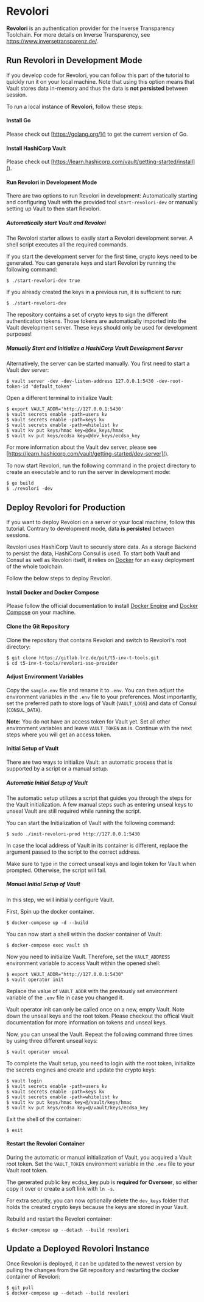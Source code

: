 # Revolori

**Revolori** is an authentication provider for the Inverse Transparency Toolchain. For more
details on Inverse Transparency, see https://www.inversetransparenz.de/.

## Run Revolori in Development Mode
If you develop code for Revolori, you can follow this part of the tutorial to quickly run it on your local machine.
Note that using this option means that Vault stores data in-memory and thus the data is **not persisted** between session.

To run a local instance of **Revolori**, follow these steps:

#### Install Go
Please check out [https://golang.org/]() to get the current version of Go.

#### Install HashiCorp Vault
Please check out [https://learn.hashicorp.com/vault/getting-started/install]().

#### Run Revolori in Development Mode
There are two options to run Revolori in development:
Automatically starting and configuring Vault with the provided tool `start-revolori-dev`
or manually setting up Vault to then start Revolori.

##### Automatically start Vault and Revolori
The Revolori starter allows to easily start a Revolori development server. A shell script
executes all the required commands.

If you start the development server for the first time, crypto keys need to be generated.
You can generate keys and start Revolori by running the following command:
````shell script
$ ./start-revolori-dev true
````
If you already created the keys in a previous run, it is sufficient to run:
````shell script
$ ./start-revolori-dev
````
The repository contains a set of crypto keys to sign the different authentication tokens.
Those tokens are automatically imported into the Vault development server.
These keys should only be used for development purposes!

##### Manually Start and Initialize a HashiCorp Vault Development Server
Alternatively, the server can be started manually. You first need to start a Vault dev
server:
````shell script
$ vault server -dev -dev-listen-address 127.0.0.1:5430 -dev-root-token-id "default_token"
````
Open a different terminal to initialize Vault:
````shell script
$ export VAULT_ADDR='http://127.0.0.1:5430'
$ vault secrets enable -path=users kv
$ vault secrets enable -path=keys kv
$ vault secrets enable -path=whitelist kv
$ vault kv put keys/hmac key=@dev_keys/hmac
$ vault kv put keys/ecdsa key=@dev_keys/ecdsa_key
````

For more information about the Vault dev server, please see
[https://learn.hashicorp.com/vault/getting-started/dev-server]().

To now start Revolori, run the following command in the project directory to create
an executable and to run the server in development mode:
````shell script
$ go build
$ ./revolori -dev
````

## Deploy Revolori for Production
If you want to deploy Revolori on a server or your local machine, follow this tutorial.
Contrary to development mode, data **is persisted** between sessions.

Revolori uses HashiCorp Vault to securely store data. As a storage Backend to persist the data,
HashiCorp Consul is used. To start both Vault and Consul as well as Revolori itself, it
relies on [Docker](https://www.docker.com/) for an easy deployment of the whole toolchain.

Follow the below steps to deploy Revolori.

#### Install Docker and Docker Compose
Please follow the official documentation to install
[Docker Engine](https://docs.docker.com/engine/install/) and
[Docker Compose](https://docs.docker.com/compose/install/) on your machine.


#### Clone the Git Repository
Clone the repository that contains Revolori and switch to Revolori's root directory:
````shell script
$ git clone https://gitlab.lrz.de/pit/t5-inv-t-tools.git
$ cd t5-inv-t-tools/revolori-sso-provider
````

#### Adjust Environment Variables
Copy the `sample.env` file and rename it to `.env`. You can then adjust the environment
variables in the `.env` file to your preferences. Most importantly,
set the preferred path to store logs of Vault (`VAULT_LOGS`) and data of Consul (`CONSUL_DATA`).

**Note:** You do not have an access token for Vault yet. Set all other environment
variables and leave `VAULT_TOKEN` as is. Continue with the next steps where you will get an
access token.

#### Initial Setup of Vault
There are two ways to initialize Vault: an automatic process that is supported by a script
or a manual setup.

##### Automatic Initial Setup of Vault
The automatic setup utilizes a script that guides you through the steps for the Vault
initialization. A few manual steps such as entering unseal keys to unseal Vault are still
required while running the script.

You can start the Initialization of Vault with the following command:
````shell script
$ sudo ./init-revolori-prod http://127.0.0.1:5430
````
In case the local address of Vault in its container is different, replace the argument
passed to the script to the correct address.

Make sure to type in the correct unseal keys and login
token for Vault when prompted. Otherwise, the script will fail.

##### Manual Initial Setup of Vault
In this step, we will initially configure Vault.

First, Spin up the docker container.

````shell script
$ docker-compose up -d --build
````

You can now start a shell within the docker container of Vault:
````shell script
$ docker-compose exec vault sh
````

Now you need to initialize Vault. Therefore, set the `VAULT_ADDRESS` environment variable
to access Vault within the opened shell:
````shell script
$ export VAULT_ADDR="http://127.0.0.1:5430"
$ vault operator init
````
Replace the value of `VAULT_ADDR` with the previously set environment variable of the `.env` file in case
you changed it.

Vault operator init can only be called once on a new, empty Vault. Note down the unseal keys
and the root token. Please checkout the offical Vault documentation for more information
on tokens and unseal keys.

Now, you can unseal the Vault. Repeat the following command three times by using three
different unseal keys:
````shell script
$ vault operator unseal
````

To complete the Vault setup, you need to login with the root token, initialize the secrets
engines and create and update the crypto keys:
````shell script
$ vault login
$ vault secrets enable -path=users kv
$ vault secrets enable -path=keys kv
$ vault secrets enable -path=whitelist kv
$ vault kv put keys/hmac key=@/vault/keys/hmac
$ vault kv put keys/ecdsa key=@/vault/keys/ecdsa_key
````

Exit the shell of the container:
````shell script
$ exit
````

#### Restart the Revolori Container
During the automatic or manual initialization of Vault, you acquired a Vault root token.
Set the `VAULT_TOKEN` environment variable in the `.env` file to your Vault root token.

The generated public key ecdsa_key.pub is **required for Overseer**, so either copy it over or create a soft link with `ln -s`.

For extra security, you can now optionally delete the `dev_keys` folder that holds the created crypto keys because the keys are stored in your Vault.

Rebuild and restart the Revolori container:
 ````shell script
$ docker-compose up --detach --build revolori
 ````

## Update a Deployed Revolori Instance
Once Revolori is deployed, it can be updated to the newest version by pulling the changes
from the Git repository and restarting the docker container of Revolori:
 ````shell script
$ git pull
$ docker-compose up --detach --build revolori
 ````
